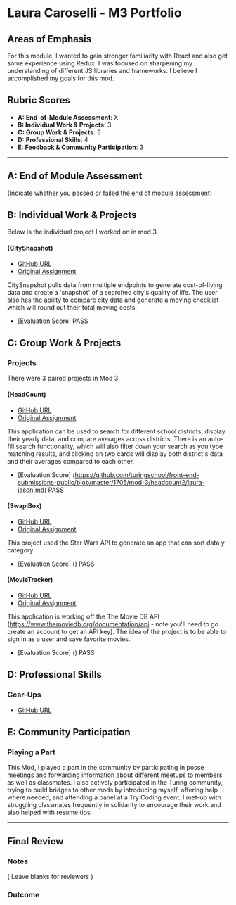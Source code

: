 # Laura Caroselli - M3 Portfolio

## Areas of Emphasis

For this module, I wanted to gain stronger familiarity with React and also get some experience using Redux. I was focused on sharpening my understanding of different JS libraries and frameworks. I believe I accomplished my goals for this mod.

## Rubric Scores

* **A: End-of-Module Assessment**: X
* **B: Individual Work & Projects**: 3
* **C: Group Work & Projects**: 3
* **D: Professional Skills**: 4
* **E: Feedback & Community Participation**: 3

-----------------------

## A: End of Module Assessment

(Indicate whether you passed or failed the end of module assessment)


## B: Individual Work & Projects

Below is the individual project I worked on in mod 3. 

#### (CitySnapshot)

* [GitHub URL](https://github.com/lcaroselli/CitySnapshot)
* [Original Assignment](http://frontend.turing.io/projects/self-directed-project.html)

CitySnapshot pulls data from multiple endpoints to generate cost-of-living data and create a 'snapshot' of a searched city's quality of life. The user also has the ability to compare city data and generate a moving checklist which will round out their total moving costs.

* [Evaluation Score] PASS


## C: Group Work & Projects

### Projects

There were 3 paired projects in Mod 3.

#### (HeadCount)

* [GitHub URL](https://github.com/lcaroselli/HeadCount2.0-1)
* [Original Assignment](https://github.com/turingschool-examples/headcount2.0)

This application can be used to search for different school districts, display their yearly data, and compare averages across districts. There is an auto-fill search functionality, which will also filter down your search as you type matching results, and clicking on two cards will display both district's data and their averages compared to each other.

* [Evaluation Score] (https://github.com/turingschool/front-end-submissions-public/blob/master/1705/mod-3/headcount2/laura-jason.md)
PASS



#### (SwapiBox)

* [GitHub URL](https://github.com/lcaroselli/SwapiBox)
* [Original Assignment](http://frontend.turing.io/projects/swapi-box.html)

This project used the Star Wars API to generate an app that can sort data y category.

* [Evaluation Score] ()
PASS



#### (MovieTracker)

* [GitHub URL](https://github.com/lcaroselli/movie-tracker)
* [Original Assignment](https://github.com/turingschool-examples/movie-tracker)

This application is working off the The Movie DB API (https://www.themoviedb.org/documentation/api - note you'll need to go create an account to get an API key). The idea of the project is to be able to sign in as a user and save favorite movies.

* [Evaluation Score] ()
PASS



## D: Professional Skills

### Gear-Ups
* [GitHub URL](https://gist.github.com/lcaroselli/55d5181d4ec9fcacd4721f78e8bff4a2)


## E: Community Participation

### Playing a Part
This Mod, I played a part in the community by participating in posse meetings and forwarding information about different meetups to members as well as classmates. I also actively participated in the Turing community, trying to build bridges to other mods by introducing myself, offering help where needed, and attending a panel at a Try Coding event. I met-up with struggling classmates frequently in solidarity to encourage their work and also helped with resume tips. 

------------------

## Final Review

### Notes

( Leave blanks for reviewers )

### Outcome
